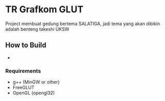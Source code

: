 # TR Grafkom GLUT

Project membuat gedung bertema SALATIGA, jadi tema yang akan dibikin adalah benteng takeshi UKSW 

## How to Build
- 

### Requirements
- g++ (MinGW or other)
- FreeGLUT
- OpenGL (opengl32)


